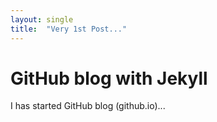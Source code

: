 ```yaml
---
layout: single
title:  "Very 1st Post..."
---
```


# GitHub blog with Jekyll

I has started GitHub blog (github.io)...

